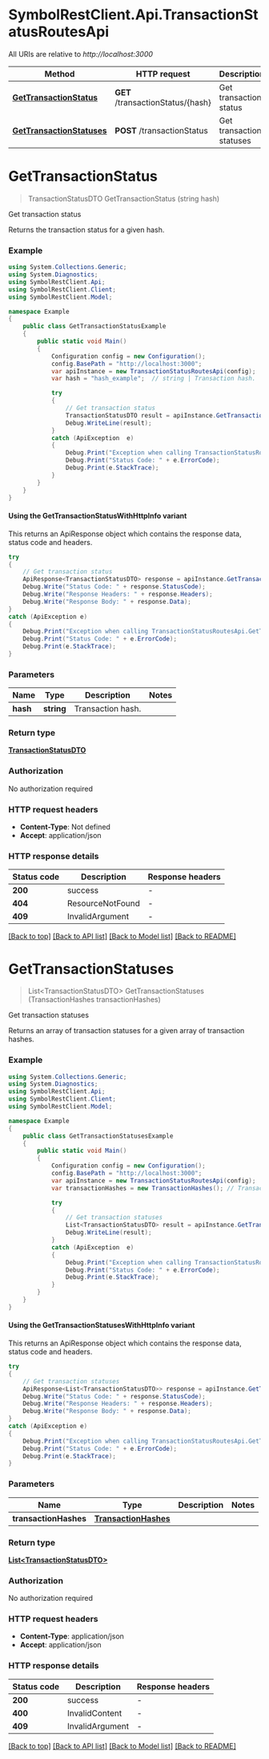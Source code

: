 # SymbolRestClient.Api.TransactionStatusRoutesApi

All URIs are relative to *http://localhost:3000*

| Method | HTTP request | Description |
|--------|--------------|-------------|
| [**GetTransactionStatus**](TransactionStatusRoutesApi.md#gettransactionstatus) | **GET** /transactionStatus/{hash} | Get transaction status |
| [**GetTransactionStatuses**](TransactionStatusRoutesApi.md#gettransactionstatuses) | **POST** /transactionStatus | Get transaction statuses |

<a id="gettransactionstatus"></a>
# **GetTransactionStatus**
> TransactionStatusDTO GetTransactionStatus (string hash)

Get transaction status

Returns the transaction status for a given hash.

### Example
```csharp
using System.Collections.Generic;
using System.Diagnostics;
using SymbolRestClient.Api;
using SymbolRestClient.Client;
using SymbolRestClient.Model;

namespace Example
{
    public class GetTransactionStatusExample
    {
        public static void Main()
        {
            Configuration config = new Configuration();
            config.BasePath = "http://localhost:3000";
            var apiInstance = new TransactionStatusRoutesApi(config);
            var hash = "hash_example";  // string | Transaction hash.

            try
            {
                // Get transaction status
                TransactionStatusDTO result = apiInstance.GetTransactionStatus(hash);
                Debug.WriteLine(result);
            }
            catch (ApiException  e)
            {
                Debug.Print("Exception when calling TransactionStatusRoutesApi.GetTransactionStatus: " + e.Message);
                Debug.Print("Status Code: " + e.ErrorCode);
                Debug.Print(e.StackTrace);
            }
        }
    }
}
```

#### Using the GetTransactionStatusWithHttpInfo variant
This returns an ApiResponse object which contains the response data, status code and headers.

```csharp
try
{
    // Get transaction status
    ApiResponse<TransactionStatusDTO> response = apiInstance.GetTransactionStatusWithHttpInfo(hash);
    Debug.Write("Status Code: " + response.StatusCode);
    Debug.Write("Response Headers: " + response.Headers);
    Debug.Write("Response Body: " + response.Data);
}
catch (ApiException e)
{
    Debug.Print("Exception when calling TransactionStatusRoutesApi.GetTransactionStatusWithHttpInfo: " + e.Message);
    Debug.Print("Status Code: " + e.ErrorCode);
    Debug.Print(e.StackTrace);
}
```

### Parameters

| Name | Type | Description | Notes |
|------|------|-------------|-------|
| **hash** | **string** | Transaction hash. |  |

### Return type

[**TransactionStatusDTO**](TransactionStatusDTO.md)

### Authorization

No authorization required

### HTTP request headers

 - **Content-Type**: Not defined
 - **Accept**: application/json


### HTTP response details
| Status code | Description | Response headers |
|-------------|-------------|------------------|
| **200** | success |  -  |
| **404** | ResourceNotFound |  -  |
| **409** | InvalidArgument |  -  |

[[Back to top]](#) [[Back to API list]](../README.md#documentation-for-api-endpoints) [[Back to Model list]](../README.md#documentation-for-models) [[Back to README]](../README.md)

<a id="gettransactionstatuses"></a>
# **GetTransactionStatuses**
> List&lt;TransactionStatusDTO&gt; GetTransactionStatuses (TransactionHashes transactionHashes)

Get transaction statuses

Returns an array of transaction statuses for a given array of transaction hashes.

### Example
```csharp
using System.Collections.Generic;
using System.Diagnostics;
using SymbolRestClient.Api;
using SymbolRestClient.Client;
using SymbolRestClient.Model;

namespace Example
{
    public class GetTransactionStatusesExample
    {
        public static void Main()
        {
            Configuration config = new Configuration();
            config.BasePath = "http://localhost:3000";
            var apiInstance = new TransactionStatusRoutesApi(config);
            var transactionHashes = new TransactionHashes(); // TransactionHashes | 

            try
            {
                // Get transaction statuses
                List<TransactionStatusDTO> result = apiInstance.GetTransactionStatuses(transactionHashes);
                Debug.WriteLine(result);
            }
            catch (ApiException  e)
            {
                Debug.Print("Exception when calling TransactionStatusRoutesApi.GetTransactionStatuses: " + e.Message);
                Debug.Print("Status Code: " + e.ErrorCode);
                Debug.Print(e.StackTrace);
            }
        }
    }
}
```

#### Using the GetTransactionStatusesWithHttpInfo variant
This returns an ApiResponse object which contains the response data, status code and headers.

```csharp
try
{
    // Get transaction statuses
    ApiResponse<List<TransactionStatusDTO>> response = apiInstance.GetTransactionStatusesWithHttpInfo(transactionHashes);
    Debug.Write("Status Code: " + response.StatusCode);
    Debug.Write("Response Headers: " + response.Headers);
    Debug.Write("Response Body: " + response.Data);
}
catch (ApiException e)
{
    Debug.Print("Exception when calling TransactionStatusRoutesApi.GetTransactionStatusesWithHttpInfo: " + e.Message);
    Debug.Print("Status Code: " + e.ErrorCode);
    Debug.Print(e.StackTrace);
}
```

### Parameters

| Name | Type | Description | Notes |
|------|------|-------------|-------|
| **transactionHashes** | [**TransactionHashes**](TransactionHashes.md) |  |  |

### Return type

[**List&lt;TransactionStatusDTO&gt;**](TransactionStatusDTO.md)

### Authorization

No authorization required

### HTTP request headers

 - **Content-Type**: application/json
 - **Accept**: application/json


### HTTP response details
| Status code | Description | Response headers |
|-------------|-------------|------------------|
| **200** | success |  -  |
| **400** | InvalidContent |  -  |
| **409** | InvalidArgument |  -  |

[[Back to top]](#) [[Back to API list]](../README.md#documentation-for-api-endpoints) [[Back to Model list]](../README.md#documentation-for-models) [[Back to README]](../README.md)

